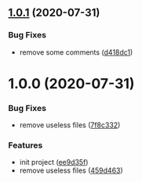 ## [1.0.1](https://code.shihuo.cn/95fen-web-frontend/seed/ts-module-template/compare/v1.0.0...v1.0.1) (2020-07-31)


### Bug Fixes

* remove some comments ([d418dc1](https://code.shihuo.cn/95fen-web-frontend/seed/ts-module-template/commit/d418dc1b918788619ff8ff50c3c33a2fba230f21))

# 1.0.0 (2020-07-31)


### Bug Fixes

* remove useless files ([7f8c332](https://code.shihuo.cn/95fen-web-frontend/seed/ts-module-template/commit/7f8c332a90200cf6545a01af575a0cefc5c5b0cf))


### Features

* init project ([ee9d35f](https://code.shihuo.cn/95fen-web-frontend/seed/ts-module-template/commit/ee9d35f37ce3a10451d452613cd29e65c30c376a))
* remove useless files ([459d463](https://code.shihuo.cn/95fen-web-frontend/seed/ts-module-template/commit/459d463bd1fc5f3dd7af03f7e1323e6977cf1fe4))

